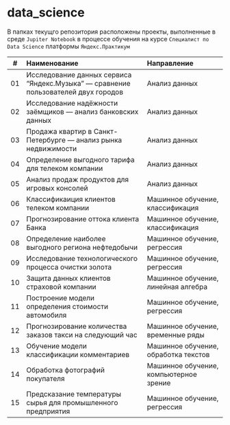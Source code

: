 # data_science

В папках текущго репозитория расположены проекты, выполненные в среде `Jupiter Notebook` в процессе обучения на курсе `Специалист по Data Science` платформы `Яндекс.Практикум` 

| # | Наименование | Направление |
| :---: | :--------------------- | :--------------------------- |
| 01 | Исследование данных сервиса “Яндекс.Музыка” — сравнение пользователей двух городов | Анализ данных |
| 02 | Исследование надёжности заёмщиков — анализ банковских данных | Анализ данных |
| 03 | Продажа квартир в Санкт-Петербурге — анализ рынка недвижимости | Анализ данных |
| 04 | Определение выгодного тарифа для телеком компании | Анализ данных |
| 05 | Анализ продаж продуктов для игровых консолей | Анализ данных |
| 06 | Классификаиция клиентов телеком компании | Машинное обучение, классификация |
| 07 | Прогнозирование оттока клиента Банка | Машинное обучение, классификация |
| 08 | Определение наиболее выгодного региона нефтедобычи | Машинное обучение, регрессия |
| 09 | Исследование технологического процесса очистки золота | Машинное обучение, регрессия |
| 10 | Защита данных клиентов страховой компании | Машинное обучение, линейная алгебра |
| 11 | Построение модели определения стоимости автомобиля | Машинное обучение, регрессия |
| 12 | Прогнозирование количества заказов такси на следующий час | Машинное обучение, временные ряды |
| 13 | Обучение модели классификации комментариев | Машинное обучение, обработка текстов |
| 14 | Обработка фотографий покупателя | Машинное обучение, компьютерное зрение |
| 15 | Предсказание температуры сырья для промышленного предприятия | Машинное обучение, регрессия |
